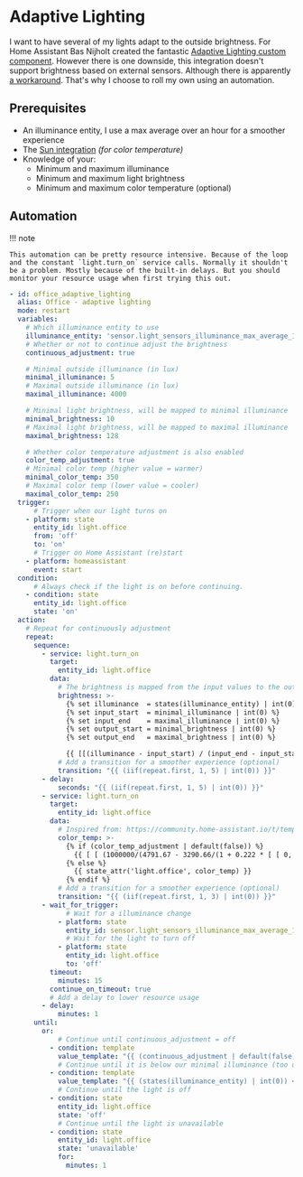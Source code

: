 # Adaptive Lighting

I want to have several of my lights adapt to the outside brightness. For Home Assistant Bas Nijholt created the fantastic [Adaptive Lighting custom component](https://github.com/basnijholt/adaptive-lighting). However there is one downside, this integration doesn't support brightness based on external sensors. Although there is apparently [a workaround](https://github.com/basnijholt/adaptive-lighting/issues/443). That's why I choose to roll my own using an automation.

## Prerequisites

* An illuminance entity, I use a max average over an hour for a smoother experience
* The [Sun integration](https://www.home-assistant.io/integrations/sun/) _(for color temperature)_
* Knowledge of your:
  * Minimum and maximum illuminance
  * Minimum and maximum light brightness
  * Minimum and maximum color temperature (optional)

## Automation

!!! note

    This automation can be pretty resource intensive. Because of the loop and the constant `light.turn_on` service calls. Normally it shouldn't be a problem. Mostly because of the built-in delays. But you should monitor your resource usage when first trying this out.

```yaml
- id: office_adaptive_lighting
  alias: Office - adaptive lighting
  mode: restart
  variables:
    # Which illuminance entity to use
    illuminance_entity: 'sensor.light_sensors_illuminance_max_average_1_hour'
    # Whether or not to continue adjust the brightness
    continuous_adjustment: true

    # Minimal outside illuminance (in lux)
    minimal_illuminance: 5
    # Maximal outside illuminance (in lux)
    maximal_illuminance: 4000

    # Minimal light brightness, will be mapped to minimal illuminance
    minimal_brightness: 10
    # Maximal light brightness, will be mapped to maximal illuminance
    maximal_brightness: 128

    # Whether color temperature adjustment is also enabled
    color_temp_adjustment: true
    # Minimal color temp (higher value = warmer)
    minimal_color_temp: 350
    # Maximal color temp (lower value = cooler)
    maximal_color_temp: 250
  trigger:
      # Trigger when our light turns on
    - platform: state
      entity_id: light.office
      from: 'off'
      to: 'on'
      # Trigger on Home Assistant (re)start
    - platform: homeassistant
      event: start
  condition:
      # Always check if the light is on before continuing.
    - condition: state
      entity_id: light.office
      state: 'on'
  action:
    # Repeat for continuously adjustment
    repeat:
      sequence:
        - service: light.turn_on
          target:
            entity_id: light.office
          data:
            # The brightness is mapped from the input values to the output values
            brightness: >-
              {% set illuminance  = states(illuminance_entity) | int(0) %}
              {% set input_start  = minimal_illuminance | int(0) %}
              {% set input_end    = maximal_illuminance | int(0) %}
              {% set output_start = minimal_brightness | int(0) %}
              {% set output_end   = maximal_brightness | int(0) %}

              {{ [[(illuminance - input_start) / (input_end - input_start) * (output_end - output_start) + output_start, output_end] | min, output_start] | max }}
            # Add a transition for a smoother experience (optional)
            transition: "{{ (iif(repeat.first, 1, 5) | int(0)) }}"
        - delay:
            seconds: "{{ (iif(repeat.first, 1, 5) | int(0)) }}"
        - service: light.turn_on
          target:
            entity_id: light.office
          data:
            # Inspired from: https://community.home-assistant.io/t/template-entity-to-guess-the-outside-colour-temperature/402510
            color_temp: >-
              {% if (color_temp_adjustment | default(false)) %}
                {{ [ [ (1000000/(4791.67 - 3290.66/(1 + 0.222 * [ [ 0, state_attr('sun.sun', 'elevation') ] | max, 90 ] | min**0.81)))|int, (maximal_color_temp|int(0)) ] | max, (minimal_color_temp|int(0)) ] | min }}
              {% else %}
                {{ state_attr('light.office', color_temp) }}
              {% endif %}
            # Add a transition for a smoother experience (optional)
            transition: "{{ (iif(repeat.first, 1, 3) | int(0)) }}"
        - wait_for_trigger:
              # Wait for a illuminance change
            - platform: state
              entity_id: sensor.light_sensors_illuminance_max_average_1_hour
              # Wait for the light to turn off
            - platform: state
              entity_id: light.office
              to: 'off'
          timeout:
            minutes: 15
          continue_on_timeout: true
          # Add a delay to lower resource usage
        - delay:
            minutes: 1
      until:
        or:
            # Continue until continuous_adjustment = off
          - condition: template
            value_template: "{{ (continuous_adjustment | default(false)) == false }}"
            # Continue until it is below our minimal illuminance (too dark)
          - condition: template
            value_template: "{{ (states(illuminance_entity) | int(0)) <= (minimal_illuminance | int(0)) }}"
            # Continue until the light is off
          - condition: state
            entity_id: light.office
            state: 'off'
            # Continue until the light is unavailable
          - condition: state
            entity_id: light.office
            state: 'unavailable'
            for:
              minutes: 1
```
